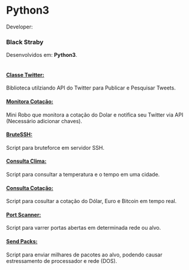 # Python3
Developer: <h3>Black Straby</h3>
Desenvolvidos em: <b>Python3</b>.<br>
<br>
<h4><a href="https://github.com/blackstraby/python/blob/master/classTwitter.py" > Classe Twitter: </a></h4>
<p>Biblioteca utilziando API do Twitter para Publicar e Pesquisar Tweets.</p>

<h4><a href="https://github.com/blackstraby/python/blob/master/MonitoraCotacao.py" > Monitora Cotação: </a></h4>
<p>Mini Robo que monitora a cotação do Dolar e notifica seu Twitter via API (Necessário adicionar chaves).</p>

<h4><a href="https://github.com/blackstraby/python/blob/master/bruteSSH.py"> BruteSSH: </a></h4>
<p>Script para bruteforce em servidor SSH. </p>

<h4><a href="https://github.com/blackstraby/python/blob/master/consulta_clima.py" >Consulta Clima: </a></h4>
<p>Script para consultar a temperatura e o tempo em uma cidade. </p>

<h4><a href="https://github.com/blackstraby/python/blob/master/consulta_cotacao.py" >Consulta Cotação: </a></h4>
<p>Script para cosultar a cotação do Dólar, Euro e Bitcoin em tempo real. </p>

<h4><a href="https://github.com/blackstraby/python/blob/master/portScan.py" > Port Scanner: </a></h4>
<p>Script para varrer portas abertas em determinada rede ou alvo. </p>

<h4><a href="https://github.com/blackstraby/python/blob/master/sendPacks_toDos.py" > Send Packs: </a></h4>
<p>Script para enviar milhares de pacotes ao alvo,  podendo causar estressamento de processador e rede (DOS). </p>

